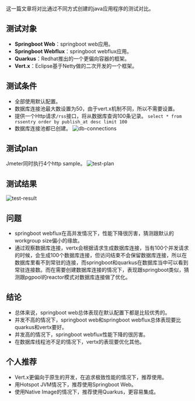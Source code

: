 这一篇文章将对比通过不同方式创建的java应用程序的测试对比。

## 测试对象
- **Springboot Web**：springboot web应用。
- **Springboot Webflux**：springboot webflux应用。
- **Quarkus**：Redhat推出的一个更偏向容器的框架。
- **Vert.x**：Eclipse基于Netty做的二次开发的一个框架。

## 测试条件
- 全部使用默认配置。
- 数据库连接池最大数设置为50，由于vert.x机制不同，所以不需要设置。
- 提供一个Http请求`/rss`接口，将从数据库查询100条记录。
  ```select * from rssentry order by publish_at desc limit 100```
- 数据库连接池都已创建。
  ![db-connections](public/db-connections.png)

## 测试plan
Jmeter同时执行4个http sample。
![test-plan](public/test-plan.png)

## 测试结果
![test-result](public/summary.png)

## 问题
- springboot webflux在高并发情况下，性能下降很厉害，猜测跟默认的workgroup size偏小的缘故。
- 通过观察数据库连接，vertx会根据请求生成数据库连接，当有100个并发请求的时候，会生成100个数据库连接，但访问结束不会保留数据库连接，所以在数据库里看不到常驻的连接，而springboot和quarkus在数据库当中可以看到常驻连接数。而在需要创建数据库连接的情况下，表现跟springboot类似，猜测跟pgpool的reactor模式对数据库连接做了优化。


## 结论
- 总体来说，springboot web总体表现在默认配置下都是比较优秀的。
- 并发不高的情况下，springboot web和springboot webflux总体表现要比quarkus和vertx要好。
- 并发高的情况下，springboot webflux性能下降的很厉害。
- 在数据库线程池不足的情况下，vertx的表现要优化其他。

## 个人推荐

- Vert.x更偏向于原生的开发，在追求极致性能的情况下，推荐使用。
- 用Hotspot JVM情况下，推荐使用Springboot Web。
- 使用Native Image的情况下，推荐使用Quarkus，更容易集成。



